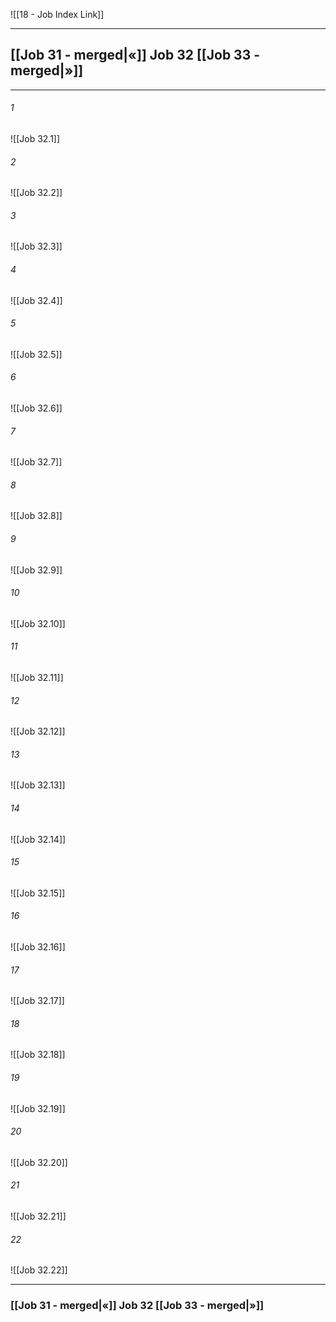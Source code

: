 ![[18 - Job Index Link]]

---
##  [[Job 31 - merged|«]] Job 32 [[Job 33 - merged|»]]

---

###### 1
![[Job 32.1]] 

###### 2
![[Job 32.2]] 

###### 3
![[Job 32.3]] 

###### 4
![[Job 32.4]]

###### 5 
![[Job 32.5]] 

###### 6
![[Job 32.6]] 

###### 7
![[Job 32.7]] 

###### 8
![[Job 32.8]] 

###### 9
![[Job 32.9]] 

###### 10
![[Job 32.10]] 

###### 11
![[Job 32.11]] 

###### 12
![[Job 32.12]]

###### 13
![[Job 32.13]] 

###### 14
![[Job 32.14]] 

###### 15
![[Job 32.15]]

###### 16
![[Job 32.16]] 

###### 17
![[Job 32.17]]

###### 18
![[Job 32.18]] 

###### 19
![[Job 32.19]] 

###### 20
![[Job 32.20]]

###### 21
![[Job 32.21]] 

###### 22
![[Job 32.22]] 
 

---
###  [[Job 31 - merged|«]] Job 32 [[Job 33 - merged|»]]